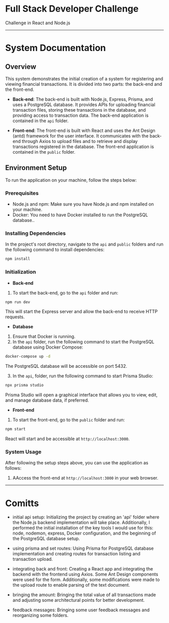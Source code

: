 # Full Stack Developer Challenge

Challenge in React and Node.js

---

# System Documentation

## Overview

This system demonstrates the initial creation of a system for registering and viewing financial transactions. It is divided into two parts: the back-end and the front-end.

- **Back-end**: The back-end is built with Node.js, Express, Prisma, and uses a PostgreSQL database. It provides APIs for uploading financial transaction files, storing these transactions in the database, and providing access to transaction data. The back-end application is contained in the `api` folder.

- **Front-end**: The front-end is built with React and uses the Ant Design (antd) framework for the user interface. It communicates with the back-end through Axios to upload files and to retrieve and display transactions registered in the database. The front-end application is contained in the `public` folder.

## Environment Setup

To run the application on your machine, follow the steps below:

### Prerequisites

- Node.js and npm: Make sure you have Node.js and npm installed on your machine.
- Docker: You need to have Docker installed to run the PostgreSQL database..

### Installing Dependencies

In the project's root directory, navigate to the `api` and `public` folders and run the following command to install dependencies:

```bash
npm install
```

### Initialization

- **Back-end**

1. To start the back-end, go to the `api` folder and run:

```bash
npm run dev
```

This will start the Express server and allow the back-end to receive HTTP requests.

- **Database**

1. Ensure that Docker is running.
2. In the `api` folder, run the following command to start the PostgreSQL database using Docker Compose:

```bash
docker-compose up -d
```

The PostgreSQL database will be accessible on port 5432.

3. In the `api`, folder, run the following command to start Prisma Studio:

```bash
npx prisma studio
```

Prisma Studio will open a graphical interface that allows you to view, edit, and manage database data, if preferred.

- **Front-end**

1. To start the front-end, go to the `public` folder and run:

```bash
npm start
```

React will start and be accessible at `http://localhost:3000`.

### System Usage

After following the setup steps above, you can use the application as follows:

1. AAccess the front-end at `http://localhost:3000` in your web browser.

---

# Comitts

- initial api setup: Initializing the project by creating an 'api' folder where the Node.js backend implementation will take place. Additionally, I performed the initial installation of the key tools I would use for this: node, nodemon, express, Docker configuration, and the beginning of the PostgreSQL database setup.

- using prisma and set routes: Using Prisma for PostgreSQL database implementation and creating routes for transaction listing and transaction upload.

- integrating back and front: Creating a React app and integrating the backend with the frontend using Axios. Some Ant Design components were used for the form. Additionally, some modifications were made to the upload route to enable parsing of the text document.

- bringing the amount: Bringing the total value of all transactions made and adjusting some architectural points for better development.

- feedback messages: Bringing some user feedback messages and reorganizing some folders.
